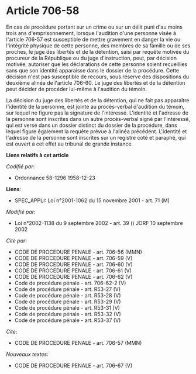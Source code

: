 # Article 706-58

En cas de procédure portant sur un crime ou sur un délit puni d'au moins trois ans d'emprisonnement, lorsque l'audition d'une
personne visée à l'article 706-57 est susceptible de mettre gravement en danger la vie ou l'intégrité physique de cette
personne, des membres de sa famille ou de ses proches, le juge des libertés et de la détention, saisi par requête motivée du
procureur de la République ou du juge d'instruction, peut, par décision motivée, autoriser que les déclarations de cette
personne soient recueillies sans que son identité apparaisse dans le dossier de la procédure. Cette décision n'est pas
susceptible de recours, sous réserve des dispositions du deuxième alinéa de l'article 706-60. Le juge des libertés et de la
détention peut décider de procéder lui-même à l'audition du témoin.

La décision du juge des libertés et de la détention, qui ne fait pas apparaître l'identité de la personne, est jointe au
procès-verbal d'audition du témoin, sur lequel ne figure pas la signature de l'intéressé. L'identité et l'adresse de la
personne sont inscrites dans un autre procès-verbal signé par l'intéressé, qui est versé dans un dossier distinct du dossier
de la procédure, dans lequel figure également la requête prévue à l'alinéa précédent. L'identité et l'adresse de la personne
sont inscrites sur un registre coté et paraphé, qui est ouvert à cet effet au tribunal de grande instance.

**Liens relatifs à cet article**

_Codifié par_:

  - Ordonnance 58-1296 1958-12-23

**Liens**:

  - SPEC_APPLI: Loi n°2001-1062 du 15 novembre 2001 - art. 71 (M)

_Modifié par_:

  - Loi n°2002-1138 du 9 septembre 2002 - art. 39 () JORF 10 septembre 2002

_Cité par_:

  - CODE DE PROCEDURE PENALE - art. 706-56 (MMN)
  - CODE DE PROCEDURE PENALE - art. 706-59 (V)
  - CODE DE PROCEDURE PENALE - art. 706-60 (V)
  - CODE DE PROCEDURE PENALE - art. 706-61 (V)
  - CODE DE PROCEDURE PENALE - art. 706-62 (V)
  - Code de procédure pénale - art. 706-62-2 (V)
  - Code de procédure pénale - art. R53-27 (V)
  - Code de procédure pénale - art. R53-28 (V)
  - Code de procédure pénale - art. R53-29 (V)
  - Code de procédure pénale - art. R53-31 (V)
  - Code de procédure pénale - art. R53-32 (V)
  - Code de procédure pénale - art. R53-37 (V)

_Cite_:

  - CODE DE PROCEDURE PENALE - art. 706-57 (MMN)

_Nouveaux textes_:

  - CODE DE PROCEDURE PENALE - art. 706-67 (V)
